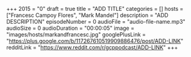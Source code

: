 +++
2015 = "0"
draft = true
title = "ADD TITLE"
categories = []
hosts = ["Francesc Campoy Flores", "Mark Mandel"]
description = "ADD DESCRIPTION"
episodeNumber = 0
audioFile = "audio-file-name.mp3"
audioSize = 0
audioDuration = "00:00:05"
image = "images/hosts/markandfrancesc.jpg"
googlePlusLink = "https://plus.google.com/b/117267610519909886476/post/ADD-LINK"
redditLink = "https://www.reddit.com/r/gcppodcast/ADD-LINK"
+++